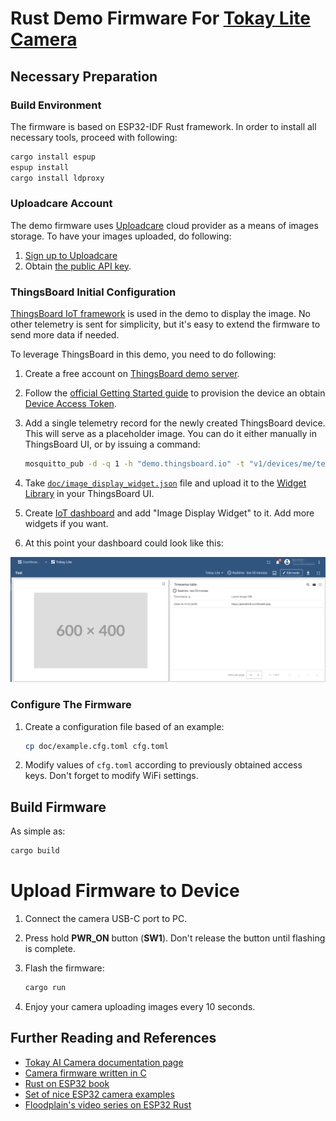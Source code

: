 # Rust Demo Firmware For [Tokay Lite Camera](https://maxlab.io/store/edge-ai-camera/)

## Necessary Preparation

### Build Environment

The firmware is based on ESP32-IDF Rust framework. In order to install all
necessary tools, proceed with following:

```sh
cargo install espup
espup install
cargo install ldproxy
```

### Uploadcare Account

The demo firmware uses [Uploadcare](https://uploadcare.com/) cloud provider
as a means of images storage. To have your images uploaded, do following:

1. [Sign up to Uploadcare](https://app.uploadcare.com/accounts/signup/)
1. Obtain [the public API key](https://help.uploadcare.com/article/318-where-do-i-get-my-api-keys).

### ThingsBoard Initial Configuration

[ThingsBoard IoT framework](https://thingsboard.io/) is used in
the demo to display the image. No other telemetry is sent for simplicity,
but it's easy to extend the firmware to send more data if needed.

To leverage ThingsBoard in this demo, you need to do following:

1. Create a free account on [ThingsBoard demo server](https://demo.thingsboard.io).
1. Follow the [official Getting Started guide](https://thingsboard.io/docs/getting-started-guides/helloworld/#step-1-provision-device)
   to provision the device an obtain [Device Access Token](https://thingsboard.io/docs/user-guide/access-token/).
1. Add a single telemetry record for the newly created ThingsBoard device. This
   will serve as a placeholder image. You can do it either manually in
   ThingsBoard UI, or by issuing a command:

   ```sh
   mosquitto_pub -d -q 1 -h "demo.thingsboard.io" -t "v1/devices/me/telemetry" -u "$ACCESS_TOKEN" -m '{"url":"https://placehold.co/600x400.png"}'
   ```
1. Take [`doc/image_display_widget.json`](doc/image_display_widget.json)
   file and upload it to the [Widget Library](https://thingsboard.io/docs/user-guide/ui/widget-library/)
   in your ThingsBoard UI.
1. Create [IoT dashboard](https://thingsboard.io/docs/user-guide/dashboards/)
   and add "Image Display Widget" to it. Add more widgets if you want.
1. At this point your dashboard could look like this:

  ![ThingsBoard dashboard](doc/initial_dashboard.png)

### Configure The Firmware

1. Create a configuration file based of an example:

   ```sh
   cp doc/example.cfg.toml cfg.toml
   ```

1. Modify values of `cfg.toml` according to previously obtained access keys.
   Don't forget to modify WiFi settings.

## Build Firmware

As simple as:

```sh
cargo build
```

# Upload Firmware to Device

1. Connect the camera USB-C port to PC.
1. Press hold **PWR_ON** button (**SW1**). Don't release the button until
   flashing is complete.
1. Flash the firmware:

   ```sh
   cargo run
   ```

1. Enjoy your camera uploading images every 10 seconds.

## Further Reading and References

* [Tokay AI Camera documentation page](https://docs.maxlab.io/docs/edge-ai-tokay-lite/)
* [Camera firmware written in C](https://github.com/maxlab-io/tokay-lite-pcb/tree/main)
* [Rust on ESP32 book](https://docs.esp-rs.org/book/)
* [Set of nice ESP32 camera examples](https://github.com/Kezii/esp32cam_rs)
* [Floodplain's video series on ESP32 Rust](https://www.youtube.com/watch?v=o8yNNVFzNnM&list=PL0U7YUX2VnBFbwTi96wUB1nZzPVN3HzgS)

